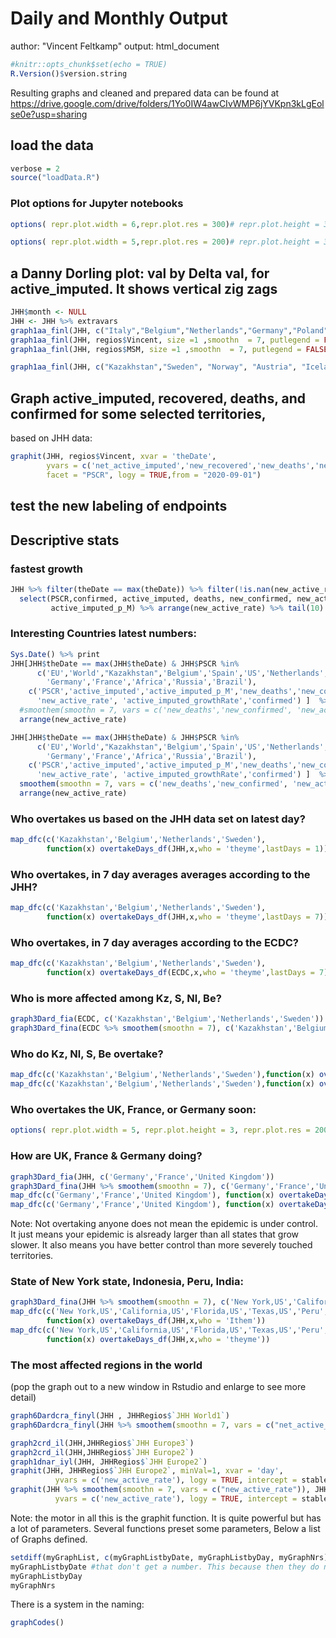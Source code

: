 # Daily and Monthly Output
author: "Vincent Feltkamp"
output: html_document

```R name="setup" tags=["remove_cell"]
#knitr::opts_chunk$set(echo = TRUE)
R.Version()$version.string
```
Resulting graphs and cleaned and prepared data can be found at 
https://drive.google.com/drive/folders/1Yo0IW4awCIvWMP6jYVKpn3kLgEolse0e?usp=sharing


## load the data
```R name="initialize" tags=["remove_input"]
verbose = 2
source("loadData.R")
```
###  Plot options for Jupyter notebooks
```R name="extra wide" tags=["remove_cell"] eval=false
options( repr.plot.width = 6,repr.plot.res = 300)# repr.plot.height = 3)#, repr.plot.res = 200)
```
```R name="middle wide" eval=false
options( repr.plot.width = 5,repr.plot.res = 200)# repr.plot.height = 3)#, repr.plot.res = 200)
```
## a Danny Dorling plot: val by Delta val, for active_imputed. It shows vertical zig zags
```R
JHH$month <- NULL
JHH <- JHH %>% extravars 
graph1aa_finl(JHH, c("Italy","Belgium","Netherlands","Germany","Poland","Ukraine", "Russia","Spain","Portugal"), size =1 ,smoothn  = 7, putlegend = FALSE, savename = " Spain to Portugal 20201102")
graph1aa_finl(JHH, regios$Vincent, size =1 ,smoothn  = 7, putlegend = FALSE)
graph1aa_finl(JHH, regios$MSM, size =1 ,smoothn  = 7, putlegend = FALSE)

graph1aa_finl(JHH, c("Kazakhstan","Sweden", "Norway", "Austria", "Iceland","Ireland",'Israel', "Iran"), smoothn  = 7, putlegend = FALSE)
```
## Graph active_imputed, recovered, deaths, and confirmed for some selected territories, 
based on JHH data:
```R name="demo graph"
graphit(JHH, regios$Vincent, xvar = 'theDate', 
        yvars = c('net_active_imputed','new_recovered','new_deaths','new_confirmed'), smoothn = 7,
        facet = "PSCR", logy = TRUE,from = "2020-09-01")

```
## test the new labeling of endpoints

## Descriptive stats
### fastest growth
```R name="latest numbers with most growth"
JHH %>% filter(theDate == max(theDate)) %>% filter(!is.nan(new_active_rate)) %>%
  select(PSCR,confirmed, active_imputed, deaths, new_confirmed, new_active_rate, active_imputed_growthRate, 
         active_imputed_p_M) %>% arrange(new_active_rate) %>% tail(10)
```
### Interesting Countries latest numbers: 
```R
Sys.Date() %>% print
JHH[JHH$theDate == max(JHH$theDate) & JHH$PSCR %in% 
      c('EU','World',"Kazakhstan",'Belgium','Spain','US','Netherlands','Europe',
        'Germany','France','Africa','Russia','Brazil'),
    c('PSCR','active_imputed','active_imputed_p_M','new_deaths','new_confirmed',
      'new_active_rate', 'active_imputed_growthRate','confirmed') ]  %>%
  #smoothem(smoothn = 7, vars = c('new_deaths','new_confirmed', 'new_active_rate', 'active_imputed_growthRate')) %>%
  arrange(new_active_rate)

JHH[JHH$theDate == max(JHH$theDate) & JHH$PSCR %in% 
      c('EU','World',"Kazakhstan",'Belgium','Spain','US','Netherlands','Europe',
        'Germany','France','Africa','Russia','Brazil'),
    c('PSCR','active_imputed','active_imputed_p_M','new_deaths','new_confirmed',
      'new_active_rate', 'active_imputed_growthRate','confirmed') ]  %>%
  smoothem(smoothn = 7, vars = c('new_deaths','new_confirmed', 'new_active_rate', 'active_imputed_growthRate')) %>%
  arrange(new_active_rate)
```
### Who overtakes us based on the JHH data set on latest day? 
```R name="overtaking 1" tags=["remove_cell"] eval=false
map_dfc(c('Kazakhstan','Belgium','Netherlands','Sweden'),
        function(x) overtakeDays_df(JHH,x,who = 'theyme',lastDays = 1))
```
### Who overtakes, in 7 day averages averages according to the JHH? 
```R name="overtaking week based"
map_dfc(c('Kazakhstan','Belgium','Netherlands','Sweden'),
        function(x) overtakeDays_df(JHH,x,who = 'theyme',lastDays = 7))
```

### Who overtakes, in 7 day averages according to the ECDC? 
```R name="overtaking based on ECDC"
map_dfc(c('Kazakhstan','Belgium','Netherlands','Sweden'), 
        function(x) overtakeDays_df(ECDC,x,who = 'theyme',lastDays = 7))
```
### Who is more affected among Kz, S, Nl, Be? 
```R name="graph it"
graph3Dard_fia(ECDC, c('Kazakhstan','Belgium','Netherlands','Sweden'))
graph3Dard_fina(ECDC %>% smoothem(smoothn = 7), c('Kazakhstan','Belgium','Netherlands','Sweden'))
```
### Who do Kz, Nl, S, Be overtake?
```R name="we overtake"
map_dfc(c('Kazakhstan','Belgium','Netherlands','Sweden'),function(x) overtakeDays_df(JHH,x,who = 'Ithem',lastDays = 7))
map_dfc(c('Kazakhstan','Belgium','Netherlands','Sweden'),function(x) overtakeDays_df(ECDC,x,who = 'Ithem',lastDays = 7))
```
### Who overtakes the UK, France, or Germany soon: 
```R
options( repr.plot.width = 5, repr.plot.height = 3, repr.plot.res = 200)# repr.plot.height = 3)#, repr.plot.res = 200)
```

### How are UK, France & Germany doing? 
```R
graph3Dard_fia(JHH, c('Germany','France','United Kingdom'))
graph3Dard_fina(JHH %>% smoothem(smoothn = 7), c('Germany','France','United Kingdom'))
map_dfc(c('Germany','France','United Kingdom'), function(x) overtakeDays_df(JHH,x,who = "theyme", lastDays = 7))
map_dfc(c('Germany','France','United Kingdom'), function(x) overtakeDays_df(JHH,x,who = "Ithem", lastDays = 7))
```
Note: Not overtaking anyone does not mean the epidemic is under control. It just means your epidemic is alsready larger than all states that grow slower. It also means you have better control than more severely touched territories. 
### State of New York state, Indonesia, Peru, India: 
```R name="NY Id In Pe"
graph3Dard_fina(JHH %>% smoothem(smoothn = 7), c('New York,US','California,US','Florida,US','Texas,US','Peru',"Arizona,US"))
map_dfc(c('New York,US','California,US','Florida,US','Texas,US','Peru',"Arizona,US"),
        function(x) overtakeDays_df(JHH,x,who = 'Ithem'))
map_dfc(c('New York,US','California,US','Florida,US','Texas,US','Peru',"Arizona,US"),
        function(x) overtakeDays_df(JHH,x,who = 'theyme'))
```
### The most affected regions in the world 
(pop the graph out to a new window in Rstudio and enlarge to see more detail)
```R name="most affected graph"
graph6Dardcra_finyl(JHH , JHHRegios$`JHH World1`)
graph6Dardcra_finyl(JHH %>% smoothem(smoothn = 7, vars = c("net_active_imputed","net_active", "new_deaths")), JHHRegios$`JHH World1`)

```
```R name="deaths and recovered by confirmed"
graph2crd_il(JHH,JHHRegios$`JHH Europe3`)
graph2crd_il(JHH,JHHRegios$`JHH Europe2`)
graph1dnar_iyl(JHH, JHHRegios$`JHH Europe2`)
graphit(JHH, JHHRegios$`JHH Europe2`, minVal=1, xvar = 'day', 
          yvars = c('new_active_rate'), logy = TRUE, intercept = stableRate) 
graphit(JHH %>% smoothem(smoothn = 7, vars = c("new_active_rate")), JHHRegios$`JHH Europe2`, minVal=1, xvar = 'day', 
          yvars = c('new_active_rate'), logy = TRUE, intercept = stableRate) 

```
Note: the motor in all this is the graphit function. It is quite powerful but has a lot of parameters. Several functions preset some parameters, Below a list of Graphs defined. 
```R name="show the system"
setdiff(myGraphList, c(myGraphListbyDate, myGraphListbyDay, myGraphNrs))
myGraphListbyDate #that don't get a number. This because then they do not get executed every day
myGraphListbyDay 
myGraphNrs
```
There is a system in the naming: 
```R
graphCodes()
```
